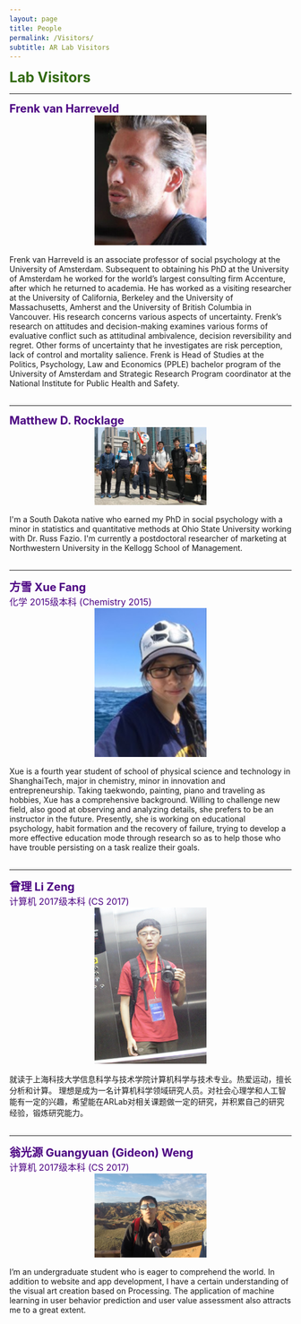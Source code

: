 ```yaml
---
layout: page
title: People
permalink: /Visitors/
subtitle: AR Lab Visitors
---
```

<b><span style="font-size: 25px !important; color: 	#326A11;">Lab Visitors</span></b>

<hr>
<b><span style="font-size: 20px !important; color: #4B0082;">Frenk van Harreveld</span></b><br>
<div align="center"><img src="images/FrenkHarr.jpg" width="200" align="center" /></div><br>
Frenk van Harreveld is an associate professor of social psychology at the University of Amsterdam. Subsequent to obtaining his PhD at the University of Amsterdam he worked for the world’s largest consulting firm Accenture, after which he returned to academia. He has worked as a visiting researcher at the University of California, Berkeley and the University of Massachusetts, Amherst and the University of British Columbia in Vancouver. His research concerns various aspects of uncertainty. Frenk’s research on attitudes and decision-making examines various forms of evaluative conflict such as attitudinal ambivalence, decision reversibility and regret. Other forms of uncertainty that he investigates are risk perception, lack of control and mortality salience. Frenk is Head of Studies at the Politics, Psychology, Law and Economics (PPLE) bachelor program of the University of Amsterdam and Strategic Research Program coordinator at the National Institute for Public Health and Safety.
<br><br>

<hr>
<b><span style="font-size: 20px !important; color: #4B0082;">Matthew D. Rocklage</span></b><br>
<div align="center"><img src="images/MattRock.jpg" width="200" align="center" /></div><br>
I'm a South Dakota native who earned my PhD in social psychology with a minor in statistics and quantitative methods at Ohio State University working with Dr. Russ Fazio. I'm currently a postdoctoral researcher of marketing at Northwestern University in the Kellogg School of Management.
<br><br>

<hr>
<b><span style="font-size: 20px !important; color: #4B0082;">方雪 Xue Fang</span></b><br>
<span style="font-size: 16px !important; color: #4B0082;">化学 2015级本科 (Chemistry 2015)</span><br>
<div align="center"><img src="../current/images/XueFang.jpg" width="200" align="center" /></div><br>
Xue is a fourth year student of school of physical science and technology in ShanghaiTech, major in chemistry, minor in innovation and entrepreneurship. Taking taekwondo, painting, piano and traveling as hobbies, Xue has a comprehensive background. Willing to challenge new field, also good at observing and analyzing details, she prefers to be an instructor in the future. Presently, she is working on educational psychology, habit formation and the recovery of failure, trying to develop a more effective education mode through research so as to help those who have trouble persisting on a task realize their goals.
<br><br>

<hr>
<b><span style="font-size: 20px !important; color: #4B0082;">曾理 Li Zeng</span></b><br>
<span style="font-size: 16px !important; color: #4B0082;">计算机 2017级本科 (CS 2017)</span><br>
<div align="center"><img src="../current/images/LiZeng.jpg" width="200" align="center" /></div><br>
就读于上海科技大学信息科学与技术学院计算机科学与技术专业。热爱运动，擅长分析和计算。 理想是成为一名计算机科学领域研究人员。对社会心理学和人工智能有一定的兴趣，希望能在ARLab对相关课题做一定的研究，并积累自己的研究经验，锻炼研究能力。
<br><br>

<hr>
<b><span style="font-size: 20px !important; color: #4B0082;">翁光源 Guangyuan (Gideon) Weng</span></b><br>
<span style="font-size: 16px !important; color: #4B0082;">计算机 2017级本科 (CS 2017)</span><br>
<div align="center"><img src="../current/images/GuangyuanWeng.jpg" width="200" align="center" /></div><br>
I’m an undergraduate student who is eager to comprehend the world. In addition to website and app development, I have a certain understanding of the visual art creation based on Processing. The application of machine learning in user behavior prediction and user value assessment also attracts me to a great extent.
<br><br>



